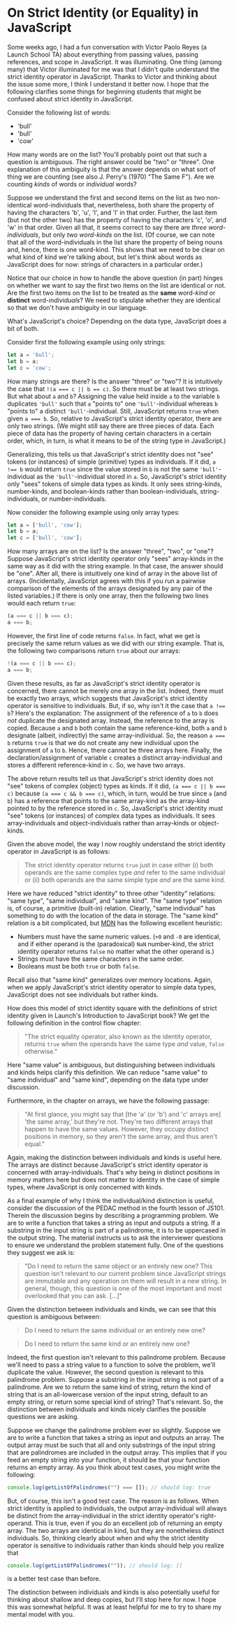 # On Strict Identity (or Equality) in JavaScript #

Some weeks ago, I had a fun conversation with Victor Paolo Reyes (a Launch School TA) about everything from passing values, passing references, and scope in JavaScript. It was illuminating. One thing (among many) that Victor illuminated for me was that I didn't quite understand the strict identity operator in JavaScript. Thanks to Victor and thinking about the issue some more, I think I understand it better now. I hope that the following clarifies some things for beginning students that might be confused about strict identity in JavaScript.

Consider the following list of words:

- 'bull'
- 'bull'
- 'cow'

How many words are on the list? You'll probably point out that such a question is ambiguous. The right answer could be "two" or "three". One explanation of this ambiguity is that the answer depends on what sort of thing we are counting (see also J. Perry's (1970) "The Same F"). Are we counting _kinds_ of words or _individual_ words?

Suppose we understand the first and second items on the list as two non-identical word-individuals that, nevertheless, both share the property of having the characters 'b', 'u', 'l', and 'l' in that order. Further, the last item (but not the other two) has the property of having the characters 'c', 'o', and 'w' in that order. Given all that, it seems correct to say there are _three word-individuals_, but only _two word-kinds_ on the list. (Of course, we can note that all of the word-individuals in the list share the property of being nouns and, hence, there is one word-kind. This shows that we need to be clear on what kind of kind we're talking about, but let's think about words as JavaScript does for now: strings of characters in a particular order.)

Notice that our choice in how to handle the above question (in part) hinges on whether we want to say the first two items on the list are identical or not. Are the first two items on the list to be treated as the **same** word-_kind_ or **distinct** word-_individuals_? We need to stipulate whether they are identical so that we don't have ambiguity in our language.

What's JavaScript's choice? Depending on the data type, JavaScript does a bit of both.

Consider first the following example using only strings:

```javascript
let a = 'bull';
let b = a;
let c = 'cow';
```

How many strings are there? Is the answer "three" or "two"? It is intuitively the case that `!(a === c || b == c)`. So there must be at least two strings. But what about `a` and `b`? Assigning the value held inside `a` to the variable `b` duplicates `'bull'` such that `a` "points to" one `'bull'`-individual whereas `b` "points to" a distinct `'bull'`-individual. Still, JavaScript returns `true` when given `a === b`. So, relative to JavaScript's strict identity operator, there are only two strings. (We might still say there are three pieces of data. Each piece of data has the property of having certain characters in a certain order, which, in turn, is what it means to be of the string type in JavaScript.)

Generalizing, this tells us that JavaScript's strict identity does not "see" tokens (or instances) of simple (primitive) types as individuals. If it did, `a !== b` would return `true` since the value stored in `b` is not the same `'bull'`-individual as the `'bull'`-individual stored in `a`. So, JavaScript's strict identity only "sees" tokens of simple data types as kinds. It only sees string-kinds, number-kinds, and boolean-kinds rather than boolean-individuals, string-individuals, or number-individuals.

Now consider the following example using only array types:

```javascript
let a = ['bull', 'cow'];
let b = a;
let c = ['bull', 'cow'];
```

How many arrays are on the list? Is the answer "three", "two", or "one"? Suppose JavaScript's strict identity operator only "sees" array-kinds in the same way as it did with the string example. In that case, the answer should be "one". After all, there is intuitively one kind of array in the above list of arrays. (Incidentally, JavaScript agrees with this if you run a pairwise comparison of the elements of the arrays designated by any pair of the listed variables.) If there is only one array, then the following two lines would each return `true`:

```javascript
(a === c || b === c);
a === b;
```

However, the first line of code returns `false`. In fact, what we get is precisely the same return values as we did with our string example. That is, the following two comparisons return `true` about our arrays:

```javascript
!(a === c || b === c);
a === b;
```

Given these results, as far as JavaScript's strict identity operator is concerned, there cannot be merely one array in the list. Indeed, there must be exactly two arrays, which suggests that JavaScript's strict identity operator is sensitive to individuals. But, if so, why isn't it the case that `a !== b`? Here's the explanation: The assignment of the reference of `a` to `b` does _not_ duplicate the designated array. Instead, the reference to the array is copied. Because `a` and `b` both contain the same reference-kind, both `a` and `b` designate (albeit, indirectly) the same array-individual. So, the reason `a === b` returns `true` is that we do not create any new individual upon the assignment of `a` to `b`. Hence, there cannot be three arrays here. Finally, the declaration/assignment of variable `c` creates a distinct array-individual and stores a different reference-kind in `c`. So, we have two arrays.

The above return results tell us that JavaScript's strict identity does not "see" tokens of complex (object) types as kinds. If it did, `(a === c || b === c)` because `(a === c && b === c)`, which, in turn, would be true since `a` (and `b`) has a reference that points to the same array-kind as the array-kind pointed to by the reference stored in `c`. So, JavaScript's strict identity must "see" tokens (or instances) of complex data types as individuals. It sees array-individuals and object-individuals rather than array-kinds or object-kinds.

Given the above model, the way I now roughly understand the strict identity operator in JavaScript is as follows:

>The strict identity operator returns `true` just in case either (i) both operands are the same complex type _and_ refer to the same individual or (ii) both operands are the same simple type _and_ are the same kind.

Here we have reduced "strict identity" to three other "identity" relations: "same type", "same individual", and "same kind". The "same type" relation is, of course, a primitive (built-in) relation. Clearly, "same individual" has something to do with the location of the data in storage.  The "same kind" relation is a bit complicated, but [MDN](https://developer.mozilla.org/en-US/docs/Web/JavaScript/Reference/Operators/Strict_equality) has the following excellent heuristic:
- Numbers must have the same numeric values. (`+0` and `-0` are identical, and if either operand is the (paradoxical) `NaN` number-kind, the strict identity operator returns `false` no matter what the other operand is.)
- Strings must have the same characters in the same order.
- Booleans must be both `true` or both `false`.

Recall also that "same kind" generalizes over memory locations. Again, when we apply JavaScript's strict identity operator to simple data types, JavaScript does not see individuals but rather kinds.

How does this model of strict identity square with the definitions of strict identity given in Launch's Introduction to JavaScript book? We get the following definition in the control flow chapter:

>"The strict equality operator, also known as the identity operator, returns `true` when the operands have the same type _and_ value, `false` otherwise."

Here "same value" is ambiguous, but distinguishing between individuals and kinds helps clarify this definition. We can reduce "same value" to "same individual" and "same kind", depending on the data type under discussion.

Furthermore, in the chapter on arrays, we have the following passage:

>"At first glance, you might say that [the 'a' (or 'b') and 'c' arrays are] 'the same array,' but they're not. They're two different arrays that happen to have the same values. However, they occupy distinct positions in memory, so they aren't the same array, and thus aren't equal."

Again, making the distinction between individuals and kinds is useful here. The arrays are distinct because JavaScript's strict identity operator is concerned with array-individuals. That's why being in distinct positions in memory matters here but does not matter to identity in the case of simple types, where JavaScript is only concerned with kinds.

As a final example of why I think the individual/kind distinction is useful, consider the discussion of the PEDAC method in the fourth lesson of JS101. Therein the discussion begins by describing a programming problem. We are to write a function that takes a string as input and outputs a string. If a substring in the input string is part of a palindrome, it is to be uppercased in the output string. The material instructs us to ask the interviewer questions to ensure we understand the problem statement fully. One of the questions they suggest we ask is:

>"Do I need to return the same object or an entirely new one? This question isn't relevant to our current problem since JavaScript strings are immutable and any operation on them will result in a new string. In general, though, this question is one of the most important and most overlooked that you can ask. [...]"

Given the distinction between individuals and kinds, we can see that this question is ambiguous between:

>Do I need to return the same individual or an entirely new one?

>Do I need to return the same kind or an entirely new one?

Indeed, the first question isn't relevant to this palindrome problem. Because we'll need to pass a string value to a function to solve the problem, we'll duplicate the value. However, the second question is relevant to this palindrome problem. Suppose a substring in the input string is not part of a palindrome. Are we to return the same kind of string, return the kind of string that is an all-lowercase version of the input string, default to an empty string, or return some special kind of string? That's relevant. So, the distinction between individuals and kinds nicely clarifies the possible questions we are asking.

Suppose we change the palindrome problem ever so slightly. Suppose we are to write a function that takes a string as input and outputs an array. The output array must be such that all and only substrings of the input string that are palindromes are included in the output array. This implies that if you feed an empty string into your function, it should be that your function returns an empty array. As you think about test cases, you might write the following:

```javascript
console.log(getListOfPalindromes("") === []); // should log: true
```

But, of course, this isn't a good test case. The reason is as follows. When strict identity is applied to individuals, the output array-individual will always be distinct from the array-individual in the strict identity operator's right-operand. This is true, even if you do an excellent job of returning an empty array. The two arrays are identical in kind, but they are nonetheless distinct individuals. So, thinking clearly about when and why the strict identity operator is sensitive to individuals rather than kinds should help you realize that

```javascript
console.log(getListOfPalindromes("")); // should log: []
```

is a better test case than before.

The distinction between individuals and kinds is also potentially useful for thinking about shallow and deep copies, but I'll stop here for now. I hope this was somewhat helpful. It was at least helpful for me to try to share my mental model with you.

